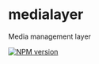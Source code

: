 # medialayer

Media management layer

[![NPM version][npm-badge]][npm-url]

[npm-badge]: https://img.shields.io/npm/v/medialayer
[npm-url]: https://www.npmjs.com/package/medialayer
